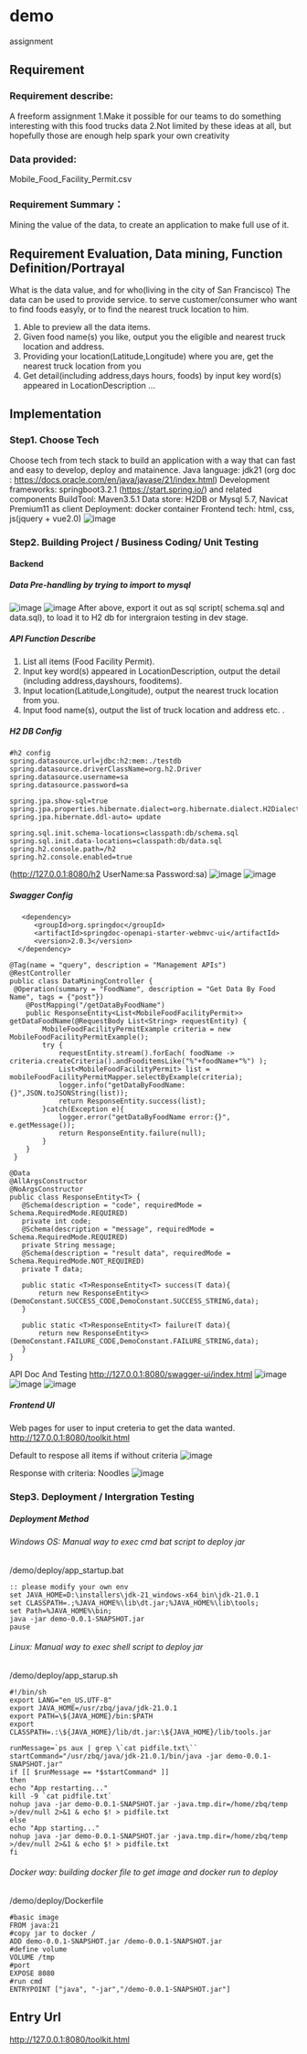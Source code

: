# demo
assignment
## Requirement
### Requirement describe:
A freeform assignment
1.Make it possible for our teams to do something interesting with this food trucks data
2.Not limited by these ideas at all, but hopefully those are enough help spark your own creativity
### Data provided:
Mobile_Food_Facility_Permit.csv
### Requirement Summary：
Mining the value of the data, to create an application to make full use of it.

## Requirement Evaluation, Data mining, Function Definition/Portrayal
What is the data value, and for who(living in the city of San Francisco)
The data can be used to provide service. to serve customer/consumer who want to find foods easyly, or to find the nearest truck location to him.
1. Able to preview all the data items.
2. Given food name(s) you like, output you the eligible and nearest truck location and address.
3. Providing your location(Latitude,Longitude) where you are, get the nearest truck location from you
4. Get detail(including address,days hours, foods) by input key word(s) appeared in LocationDescription
   ...
## Implementation
### Step1. Choose Tech
Choose tech from tech stack to build an application with a way that can fast and easy to develop, deploy and matainence.
Java language: jdk21  (org doc : https://docs.oracle.com/en/java/javase/21/index.html)
Development frameworks: springboot3.2.1 (https://start.spring.io/)  and  related components
BuildTool: Maven3.5.1
Data store: H2DB or Mysql 5.7, Navicat Premium11 as client
Deployment: docker container
Frontend tech: html, css, js(jquery + vue2.0)
![image](https://github.com/18721336535/demo/blob/main/tempimage/springbootinit.png)

### Step2. Building Project / Business Coding/ Unit Testing
#### Backend
##### Data Pre-handling by trying to import to mysql
![image](https://github.com/18721336535/demo/blob/main/tempimage/mysqlcontainer.png)
![image](https://github.com/18721336535/demo/blob/main/tempimage/dataimportmysql.png)
After above, export it out as sql script( schema.sql and  data.sql), to load it to H2 db for intergraion testing in dev stage.

##### API Function Describe
1. List all items (Food Facility Permit).
2. Input key word(s) appeared in LocationDescription, output the detail (including address,dayshours, fooditems).
3. Input location(Latitude,Longitude), output the nearest truck location from you.
4. Input food name(s), output the list of truck location and address etc. .

##### H2 DB Config
```
#h2 config
spring.datasource.url=jdbc:h2:mem:./testdb
spring.datasource.driverClassName=org.h2.Driver
spring.datasource.username=sa
spring.datasource.password=sa

spring.jpa.show-sql=true
spring.jpa.properties.hibernate.dialect=org.hibernate.dialect.H2Dialect
spring.jpa.hibernate.ddl-auto= update

spring.sql.init.schema-locations=classpath:db/schema.sql
spring.sql.init.data-locations=classpath:db/data.sql
spring.h2.console.path=/h2
spring.h2.console.enabled=true
```
(http://127.0.0.1:8080/h2 UserName:sa   Password:sa)
![image](https://github.com/18721336535/demo/blob/main/tempimage/h2console.png)
![image](https://github.com/18721336535/demo/blob/main/tempimage/h2data.png)

##### Swagger Config
```
   <dependency>
      <groupId>org.springdoc</groupId>
      <artifactId>springdoc-openapi-starter-webmvc-ui</artifactId>
      <version>2.0.3</version>
  </dependency>
```
```
@Tag(name = "query", description = "Management APIs")
@RestController
public class DataMiningController {
 @Operation(summary = "FoodName", description = "Get Data By Food Name", tags = {"post"})
    @PostMapping("/getDataByFoodName")
    public ResponseEntity<List<MobileFoodFacilityPermit>> getDataFoodName(@RequestBody List<String> requestEntity) {
        MobileFoodFacilityPermitExample criteria = new MobileFoodFacilityPermitExample();
        try {
            requestEntity.stream().forEach( foodName -> criteria.createCriteria().andFooditemsLike("%"+foodName+"%") );
            List<MobileFoodFacilityPermit> list = mobileFoodFacilityPermitMapper.selectByExample(criteria);
            logger.info("getDataByFoodName:{}",JSON.toJSONString(list));
            return ResponseEntity.success(list);
        }catch(Exception e){
            logger.error("getDataByFoodName error:{}", e.getMessage());
            return ResponseEntity.failure(null);
        }
    }
 }
 ```
 ```
@Data
@AllArgsConstructor
@NoArgsConstructor
public class ResponseEntity<T> {
    @Schema(description = "code", requiredMode = Schema.RequiredMode.REQUIRED)
    private int code;
    @Schema(description = "message", requiredMode = Schema.RequiredMode.REQUIRED)
    private String message;
    @Schema(description = "result data", requiredMode = Schema.RequiredMode.NOT_REQUIRED)
    private T data;

    public static <T>ResponseEntity<T> success(T data){
        return new ResponseEntity<>(DemoConstant.SUCCESS_CODE,DemoConstant.SUCCESS_STRING,data);
    }

    public static <T>ResponseEntity<T> failure(T data){
        return new ResponseEntity<>(DemoConstant.FAILURE_CODE,DemoConstant.FAILURE_STRING,data);
    }
}
```
API Doc And Testing
http://127.0.0.1:8080/swagger-ui/index.html
![image](https://github.com/18721336535/demo/blob/main/tempimage/swgapis.png)
![image](https://github.com/18721336535/demo/blob/main/tempimage/api1.png)
![image](https://github.com/18721336535/demo/blob/main/tempimage/api2.png)

##### Frontend UI
Web pages for user to input creteria to get the data wanted.
http://127.0.0.1:8080/toolkit.html

Default to respose all items if without criteria
![image](https://github.com/18721336535/demo/blob/main/tempimage/ui1.png)

Response with criteria: Noodles
![image](https://github.com/18721336535/demo/blob/main/tempimage/ui2.png)
### Step3.  Deployment / Intergration Testing

##### Deployment Method
###### Windows OS: Manual way to exec cmd bat script to deploy jar
/demo/deploy/app_startup.bat
```
:: please modify your own env
set JAVA_HOME=D:\installers\jdk-21_windows-x64_bin\jdk-21.0.1
set CLASSPATH=.;%JAVA_HOME%\lib\dt.jar;%JAVA_HOME%\lib\tools;
set Path=%JAVA_HOME%\bin;
java -jar demo-0.0.1-SNAPSHOT.jar
pause
```

###### Linux: Manual way to exec shell script to deploy jar
/demo/deploy/app_starup.sh
```
#!/bin/sh
export LANG="en_US.UTF-8"
export JAVA_HOME=/usr/zbq/java/jdk-21.0.1
export PATH=\${JAVA_HOME}/bin:$PATH
export CLASSPATH=.:\${JAVA_HOME}/lib/dt.jar:\${JAVA_HOME}/lib/tools.jar

runMessage=`ps aux | grep \`cat pidfile.txt\``
startCommand="/usr/zbq/java/jdk-21.0.1/bin/java -jar demo-0.0.1-SNAPSHOT.jar"
if [[ $runMessage == *$startCommand* ]]
then
echo "App restarting..."
kill -9 `cat pidfile.txt`
nohup java -jar demo-0.0.1-SNAPSHOT.jar -java.tmp.dir=/home/zbq/temp >/dev/null 2>&1 & echo $! > pidfile.txt
else
echo "App starting..."
nohup java -jar demo-0.0.1-SNAPSHOT.jar -java.tmp.dir=/home/zbq/temp >/dev/null 2>&1 & echo $! > pidfile.txt
fi
```
###### Docker way: building docker file to get image and docker run to deploy
/demo/deploy/Dockerfile
```
#basic image
FROM java:21
#copy jar to docker /
ADD demo-0.0.1-SNAPSHOT.jar /demo-0.0.1-SNAPSHOT.jar
#define volume
VOLUME /tmp
#port
EXPOSE 8080
#run cmd
ENTRYPOINT ["java", "-jar","/demo-0.0.1-SNAPSHOT.jar"]
```
## Entry Url
http://127.0.0.1:8080/toolkit.html
